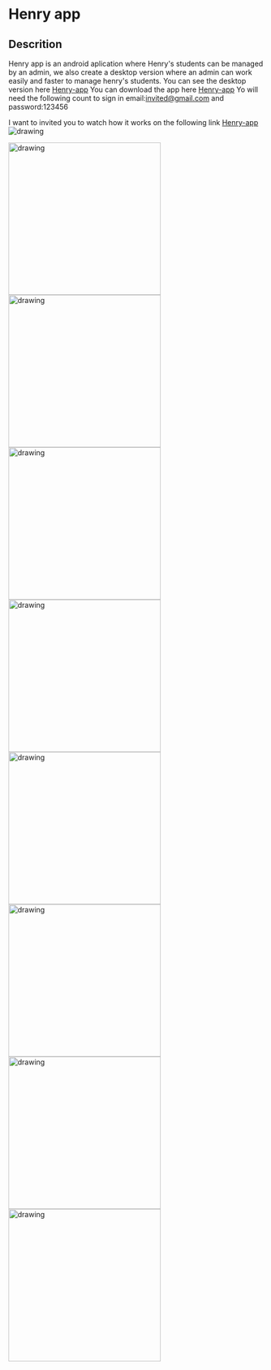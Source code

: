 # Henry app
## Descrition
Henry app is an  android aplication where Henry's students can be managed by an admin, we also create a desktop version where an admin can work easily and faster to manage henry's students.
You can see the desktop version here [Henry-app](https://henry-app.vercel.app/)
You can download the app here [Henry-app](https://drive.google.com/file/d/1w_VrO9h01H7OUXyvQiuuhEzZu_V92xeU/view?usp=sharing/)
Yo will need the following count to sign in email:invited@gmail.com  and password:123456

I want to invited you to watch how it works on the following link [Henry-app](https://vimeo.com/512744811)
<img src="/assets/Home.png" alt="drawing" />

<div >
<img src="/assets/photo1.jpg" alt="drawing" width="300"/>
<img src="/assets/photo2.jpg" alt="drawing" width="300"/>
<img src="/assets/photo3.jpg" alt="drawing" width="300"/>
<img src="/assets/photo4.jpg" alt="drawing" width="300"/>
<img src="/assets/photo6.jpg" alt="drawing" width="300"/>
<img src="/assets/photo7.jpg" alt="drawing" width="300"/>
<img src="/assets/photo8.jpg" alt="drawing" width="300"/>
<img src="/assets/photo9.jpg" alt="drawing" width="300"/>

</div>

